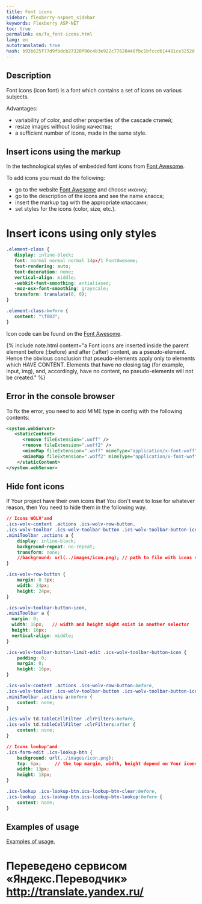 ```yaml
--- 
title: Font icons 
sidebar: flexberry-aspnet_sidebar 
keywords: Flexberry ASP-NET 
toc: true 
permalink: en/fa_font-icons.html 
lang: en 
autotranslated: true 
hash: b93b625f77d9fbdcb27320f90c4b3e922c77620448fbc1bfccd614481ce3252d 
--- 
```


## Description 

Font icons (icon font) is a font which contains a set of icons on various subjects. 

Advantages: 

* variability of color, and other properties of the cascade стилей; 
* resize images without losing качества; 
* a sufficient number of icons, made in the same style. 

## Insert icons using the markup 

In the technological styles of embedded font icons from [Font Awesome](http://fortawesome.github.io/Font-Awesome/icons/). 

To add icons you must do the following: 

* go to the website [Font Awesome](http://fortawesome.github.io/Font-Awesome/icons/) and choose иконку; 
* go to the description of the icons and see the name класса; 
* insert the markup tag with the appropriate классами; 
* set styles for the icons (color, size, etc.). 

# Insert icons using only styles 

```css
.element-class {
   display: inline-block;
   font: normal normal normal 14px/1 FontAwesome;
   text-rendering: auto;
   text-decoration: none;
   vertical-align: middle;
   -webkit-font-smoothing: antialiased;
   -moz-osx-font-smoothing: grayscale;
   transform: translate(0, 0);
}

.element-class:before {
   content: "\f083";
}
``` 

Icon code can be found on the [Font Awesome](http://fortawesome.github.io/Font-Awesome/icons/). 

{% include note.html content="a Font icons are inserted inside the parent element before (:before) and after (:after) content, as a pseudo-element. Hence the obvious conclusion that pseudo-elements apply only to elements which HAVE CONTENT. Elements that have no closing tag (for example, input, img), and, accordingly, have no content, no pseudo-elements will not be created." %} 

## Error in the console browser 

To fix the error, you need to add MIME type in config with the following contents: 

```xml
<system.webServer>    
   <staticContent>
      <remove fileExtension=".woff" />
      <remove fileExtension=".woff2" />
      <mimeMap fileExtension=".woff" mimeType="application/x-font-woff" />
      <mimeMap fileExtension=".woff2" mimeType="application/x-font-woff2" />
    </staticContent>
</system.webServer>
``` 

## Hide font icons 

If Your project have their own icons that You don't want to lose for whatever reason, then You need to hide them in the following way. 

```css
// Icons WOLV'and 
.ics-wolv-content .actions .ics-wolv-row-button,
.ics-wolv-toolbar .ics-wolv-toolbar-button .ics-wolv-toolbar-button-icon,
.miniToolbar .actions a {
    display: inline-block;
    background-repeat: no-repeat;
    transform: none;
    //background: url(../images/icon.png); // path to file with icons should be specified in Your selectors 
}

.ics-wolv-row-button {
    margin: 0 3px;
    width: 24px;
    height: 24px;
}

.ics-wolv-toolbar-button-icon,
.miniToolbar a {
  margin: 0;
  width: 16px;   // width and height might exist in another selector 
  height: 16px;
  vertical-align: middle;
}

.ics-wolv-toolbar-button-limit-edit .ics-wolv-toolbar-button-icon {
    padding: 0;
    margin: 0;
    height: 16px;
}

.ics-wolv-content .actions .ics-wolv-row-button:before,
.ics-wolv-toolbar .ics-wolv-toolbar-button .ics-wolv-toolbar-button-icon:before,
.miniToolbar .actions a:before {
    content: none;
}

.ics-wolv td.tableCellFilter .clrFilters:before,
.ics-wolv td.tableCellFilter .clrFilters:after {
    content: none;
}

// Icons lookup'and 
.ics-form-edit .ics-lookup-btn {
    background: url(../images/icon.png);
    top: 6px;     // the top margin, width, height depend on Your icons 
    width: 13px;
    height: 18px;
}

.ics-lookup .ics-lookup-btn.ics-lookup-btn-clear:before, 
.ics-lookup .ics-lookup-btn.ics-lookup-btn-lookup:before {
    content: none;
}
``` 

## Examples of usage 

[Examples of usage.](http://fortawesome.github.io/Font-Awesome/examples/)


 # Переведено сервисом «Яндекс.Переводчик» http://translate.yandex.ru/